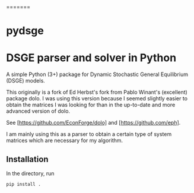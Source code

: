 =======
# pydsge
DSGE parser and solver in Python
====
A simple Python (3+) package for Dynamic Stochastic General Equilibrium (DSGE) models.

This originally is a fork of Ed Herbst's fork from Pablo Winant's (excellent) package dolo. I was using this version because I seemed slightly easier to obtain the matrices I was looking for than in the up-to-date and more advanced version of dolo.

See [https://github.com/EconForge/dolo] and [https://github.com/eph].

I am mainly using this as a parser to obtain a certain type of system matrices which are necessary for my algorithm.

Installation
------------
In the directory, run
```bash
pip install .
```

